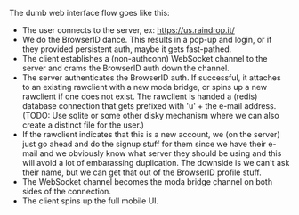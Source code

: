 The dumb web interface flow goes like this:

- The user connects to the server, ex: https://us.raindrop.it/
- We do the BrowserID dance.  This results in a pop-up and login, or if they
  provided persistent auth, maybe it gets fast-pathed.
- The client establishes a (non-authconn) WebSocket channel to the server and
  crams the BrowserID auth down the channel.
- The server authenticates the BrowserID auth.  If successful, it attaches to
  an existing rawclient with a new moda bridge, or spins up a new rawclient if
  one does not exist.  The rawclient is handed a (redis) database connection
  that gets prefixed with 'u' + the e-mail address.  (TODO: Use sqlite or
  some other disky mechanism where we can also create a distinct file for the
  user.)
- If the rawclient indicates that this is a new account, we (on the server)
  just go ahead and do the signup stuff for them since we have their e-mail
  and we obviously know what server they should be using and this will avoid
  a lot of embarassing duplication.  The downside is we can't ask their name,
  but we can get that out of the BrowserID profile stuff.
- The WebSocket channel becomes the moda bridge channel on both sides of the
  connection.
- The client spins up the full mobile UI.
